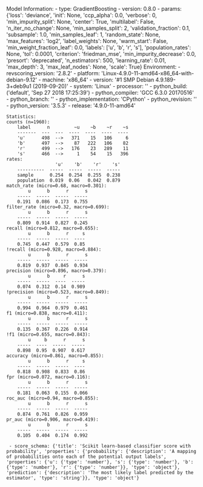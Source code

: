 Model Information:
	 - type: GradientBoosting
	 - version: 0.8.0
	 - params: {'loss': 'deviance', 'init': None, 'ccp_alpha': 0.0, 'verbose': 0, 'min_impurity_split': None, 'center': True, 'multilabel': False, 'n_iter_no_change': None, 'min_samples_split': 2, 'validation_fraction': 0.1, 'subsample': 1.0, 'min_samples_leaf': 1, 'random_state': None, 'max_features': 'log2', 'label_weights': None, 'warm_start': False, 'min_weight_fraction_leaf': 0.0, 'labels': ['u', 'b', 'r', 's'], 'population_rates': None, 'tol': 0.0001, 'criterion': 'friedman_mse', 'min_impurity_decrease': 0.0, 'presort': 'deprecated', 'n_estimators': 500, 'learning_rate': 0.01, 'max_depth': 3, 'max_leaf_nodes': None, 'scale': True}
	Environment:
	 - revscoring_version: '2.8.2'
	 - platform: 'Linux-4.9.0-11-amd64-x86_64-with-debian-9.12'
	 - machine: 'x86_64'
	 - version: '#1 SMP Debian 4.9.189-3+deb9u1 (2019-09-20)'
	 - system: 'Linux'
	 - processor: ''
	 - python_build: ('default', 'Sep 27 2018 17:25:39')
	 - python_compiler: 'GCC 6.3.0 20170516'
	 - python_branch: ''
	 - python_implementation: 'CPython'
	 - python_revision: ''
	 - python_version: '3.5.3'
	 - release: '4.9.0-11-amd64'
	
	Statistics:
	counts (n=1960):
		label      n         ~u    ~b    ~r    ~s
		-------  ---  ---  ----  ----  ----  ----
		'u'      498  -->   371    15   106     6
		'b'      497  -->    87   222   106    82
		'r'      499  -->   176    23   289    11
		's'      466  -->     1    54    15   396
	rates:
		              'u'    'b'    'r'    's'
		----------  -----  -----  -----  -----
		sample      0.254  0.254  0.255  0.238
		population  0.019  0.06   0.042  0.879
	match_rate (micro=0.68, macro=0.301):
		    u      b      r      s
		-----  -----  -----  -----
		0.191  0.086  0.173  0.755
	filter_rate (micro=0.32, macro=0.699):
		    u      b      r      s
		-----  -----  -----  -----
		0.809  0.914  0.827  0.245
	recall (micro=0.812, macro=0.655):
		    u      b      r     s
		-----  -----  -----  ----
		0.745  0.447  0.579  0.85
	!recall (micro=0.928, macro=0.884):
		    u      b      r      s
		-----  -----  -----  -----
		0.819  0.937  0.845  0.934
	precision (micro=0.896, macro=0.379):
		    u      b     r      s
		-----  -----  ----  -----
		0.074  0.312  0.14  0.989
	!precision (micro=0.523, macro=0.849):
		    u      b      r      s
		-----  -----  -----  -----
		0.994  0.964  0.979  0.461
	f1 (micro=0.838, macro=0.411):
		    u      b      r      s
		-----  -----  -----  -----
		0.135  0.367  0.226  0.914
	!f1 (micro=0.655, macro=0.843):
		    u     b      r      s
		-----  ----  -----  -----
		0.898  0.95  0.907  0.617
	accuracy (micro=0.861, macro=0.855):
		    u      b      r     s
		-----  -----  -----  ----
		0.818  0.908  0.833  0.86
	fpr (micro=0.072, macro=0.116):
		    u      b      r      s
		-----  -----  -----  -----
		0.181  0.063  0.155  0.066
	roc_auc (micro=0.94, macro=0.855):
		    u      b      r      s
		-----  -----  -----  -----
		0.874  0.761  0.826  0.959
	pr_auc (micro=0.906, macro=0.419):
		    u      b      r      s
		-----  -----  -----  -----
		0.105  0.404  0.174  0.992
	
	 - score_schema: {'title': 'Scikit learn-based classifier score with probability', 'properties': {'probability': {'description': 'A mapping of probabilities onto each of the potential output labels', 'properties': {'u': {'type': 'number'}, 's': {'type': 'number'}, 'b': {'type': 'number'}, 'r': {'type': 'number'}}, 'type': 'object'}, 'prediction': {'description': 'The most likely label predicted by the estimator', 'type': 'string'}}, 'type': 'object'}

